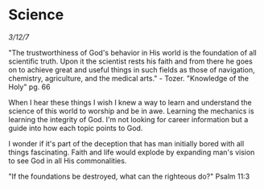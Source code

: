 # Science

_3/12/7_


"The trustworthiness of God's behavior in His world is the foundation of all scientific truth. Upon it the scientist rests his faith and from there he goes on to achieve great and useful things in such fields as those of navigation, chemistry, agriculture, and the medical arts." - Tozer. "Knowledge of the Holy" pg. 66

When I hear these things I wish I knew a way to learn and understand the science of this world to worship and be in awe. Learning the mechanics is learning the integrity of God. I'm not looking for career information but a guide into how each topic points to God.

I wonder if it's part of the deception that has man initially bored with all things fascinating. Faith and life would explode by expanding man's vision to see God in all His commonalities.

"If the foundations be destroyed, what can the righteous do?" Psalm 11:3